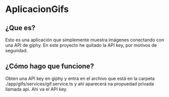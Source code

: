 # AplicacionGifs

## ¿Que es?
Esto es una aplicación que simplemente muestra imágenes conectando con una API de giphy. En este proyecto he quitado la API key, por motivos de seguridad.

## ¿Cómo hago que funcione?
Obten una API key en giphy y entra en el archivo que está en la carpeta ./app/gifs/services/gif.service.ts y ahí aparecerá na propuedad privada llamada api. Ahí va el API key.


